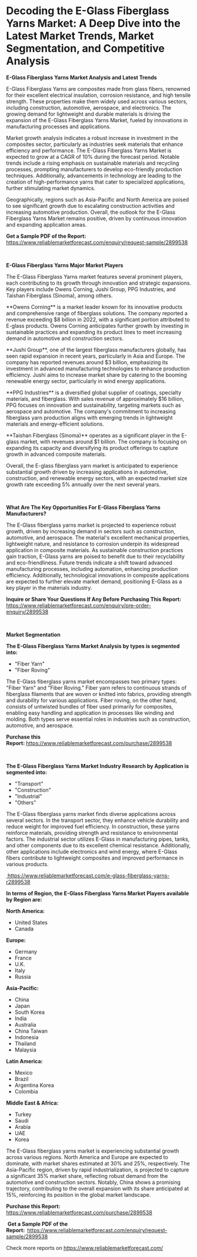 <p><h1>Decoding the E-Glass Fiberglass Yarns Market: A Deep Dive into the Latest Market Trends, Market Segmentation, and Competitive Analysis</h1></p><p><strong>E-Glass Fiberglass Yarns Market Analysis and Latest Trends</strong></p>
<p><p>E-Glass Fiberglass Yarns are composites made from glass fibers, renowned for their excellent electrical insulation, corrosion resistance, and high tensile strength. These properties make them widely used across various sectors, including construction, automotive, aerospace, and electronics. The growing demand for lightweight and durable materials is driving the expansion of the E-Glass Fiberglass Yarns Market, fueled by innovations in manufacturing processes and applications.</p><p>Market growth analysis indicates a robust increase in investment in the composites sector, particularly as industries seek materials that enhance efficiency and performance. The E-Glass Fiberglass Yarns Market is expected to grow at a CAGR of 10% during the forecast period. Notable trends include a rising emphasis on sustainable materials and recycling processes, prompting manufacturers to develop eco-friendly production techniques. Additionally, advancements in technology are leading to the creation of high-performance yarns that cater to specialized applications, further stimulating market dynamics.</p><p>Geographically, regions such as Asia-Pacific and North America are poised to see significant growth due to escalating construction activities and increasing automotive production. Overall, the outlook for the E-Glass Fiberglass Yarns Market remains positive, driven by continuous innovation and expanding application areas.</p></p>
<p><strong>Get a Sample PDF of the Report:&nbsp;</strong> <a href="https://www.reliablemarketforecast.com/enquiry/request-sample/2899538?utm_campaign=3129&utm_medium=2&utm_source=Github&utm_content=ia&utm_term=16032025&utm_id=e-glass-fiberglass-yarns">https://www.reliablemarketforecast.com/enquiry/request-sample/2899538</a></p>
<p>&nbsp;</p>
<p><strong>E-Glass Fiberglass Yarns Major Market Players</strong></p>
<p><p>The E-Glass Fiberglass Yarns market features several prominent players, each contributing to its growth through innovation and strategic expansions. Key players include Owens Corning, Jushi Group, PPG Industries, and Taishan Fiberglass (Sinoma), among others.</p><p>**Owens Corning** is a market leader known for its innovative products and comprehensive range of fiberglass solutions. The company reported a revenue exceeding $8 billion in 2022, with a significant portion attributed to E-glass products. Owens Corning anticipates further growth by investing in sustainable practices and expanding its product lines to meet increasing demand in automotive and construction sectors.</p><p>**Jushi Group**, one of the largest fiberglass manufacturers globally, has seen rapid expansion in recent years, particularly in Asia and Europe. The company has reported revenues around $3 billion, emphasizing its investment in advanced manufacturing technologies to enhance production efficiency. Jushi aims to increase market share by catering to the booming renewable energy sector, particularly in wind energy applications.</p><p>**PPG Industries** is a diversified global supplier of coatings, specialty materials, and fiberglass. With sales revenue of approximately $16 billion, PPG focuses on innovation and sustainability, targeting markets such as aerospace and automotive. The company's commitment to increasing fiberglass yarn production aligns with emerging trends in lightweight materials and energy-efficient solutions.</p><p>**Taishan Fiberglass (Sinoma)** operates as a significant player in the E-glass market, with revenues around $1 billion. The company is focusing on expanding its capacity and diversifying its product offerings to capture growth in advanced composite materials.</p><p>Overall, the E-glass fiberglass yarn market is anticipated to experience substantial growth driven by increasing applications in automotive, construction, and renewable energy sectors, with an expected market size growth rate exceeding 5% annually over the next several years.</p></p>
<p>&nbsp;</p>
<p><strong>What Are The Key Opportunities For E-Glass Fiberglass Yarns Manufacturers?</strong></p>
<p><p>The E-Glass fiberglass yarns market is projected to experience robust growth, driven by increasing demand in sectors such as construction, automotive, and aerospace. The material's excellent mechanical properties, lightweight nature, and resistance to corrosion underpin its widespread application in composite materials. As sustainable construction practices gain traction, E-Glass yarns are poised to benefit due to their recyclability and eco-friendliness. Future trends indicate a shift toward advanced manufacturing processes, including automation, enhancing production efficiency. Additionally, technological innovations in composite applications are expected to further elevate market demand, positioning E-Glass as a key player in the materials industry.</p></p>
<p><strong>Inquire or Share Your Questions If Any Before Purchasing This Report:</strong> <a href="https://www.reliablemarketforecast.com/enquiry/pre-order-enquiry/2899538?utm_campaign=3129&utm_medium=2&utm_source=Github&utm_content=ia&utm_term=16032025&utm_id=e-glass-fiberglass-yarns">https://www.reliablemarketforecast.com/enquiry/pre-order-enquiry/2899538</a></p>
<p>&nbsp;</p>
<p><strong>Market Segmentation</strong></p>
<p><strong>The E-Glass Fiberglass Yarns Market Analysis by types is segmented into:</strong></p>
<p><ul><li>"Fiber Yarn"</li><li>"Fiber Roving"</li></ul></p>
<p><p>The E-Glass fiberglass yarns market encompasses two primary types: "Fiber Yarn" and "Fiber Roving." Fiber yarn refers to continuous strands of fiberglass filaments that are woven or knitted into fabrics, providing strength and durability for various applications. Fiber roving, on the other hand, consists of untwisted bundles of fiber used primarily for composites, enabling easy handling and application in processes like winding and molding. Both types serve essential roles in industries such as construction, automotive, and aerospace.</p></p>
<p><strong>Purchase this Report:&nbsp;</strong><a href="https://www.reliablemarketforecast.com/purchase/2899538?utm_campaign=3129&utm_medium=2&utm_source=Github&utm_content=ia&utm_term=16032025&utm_id=e-glass-fiberglass-yarns">https://www.reliablemarketforecast.com/purchase/2899538</a></p>
<p>&nbsp;</p>
<p><strong>The E-Glass Fiberglass Yarns Market Industry Research by Application is segmented into:</strong></p>
<p><ul><li>"Transport"</li><li>"Construction"</li><li>"Industrial"</li><li>"Others"</li></ul></p>
<p><p>The E-Glass fiberglass yarns market finds diverse applications across several sectors. In the transport sector, they enhance vehicle durability and reduce weight for improved fuel efficiency. In construction, these yarns reinforce materials, providing strength and resistance to environmental factors. The industrial sector utilizes E-Glass in manufacturing pipes, tanks, and other components due to its excellent chemical resistance. Additionally, other applications include electronics and wind energy, where E-Glass fibers contribute to lightweight composites and improved performance in various products.</p></p>
<p><a href="https://www.reliablemarketforecast.com/e-glass-fiberglass-yarns-r2899538?utm_campaign=3129&utm_medium=2&utm_source=Github&utm_content=ia&utm_term=16032025&utm_id=e-glass-fiberglass-yarns">&nbsp;https://www.reliablemarketforecast.com/e-glass-fiberglass-yarns-r2899538</a></p>
<p><strong>In terms of Region, the E-Glass Fiberglass Yarns Market Players available by Region are:</strong></p>
<p>
    <p> <strong> North America: </strong>
        <ul>
            <li>United States</li>
            <li>Canada</li>
        </ul>
        </p> 
    <p> <strong> Europe: </strong>
        <ul>
            <li>Germany</li>
            <li>France</li>
            <li>U.K.</li>
            <li>Italy</li>
            <li>Russia</li>
        </ul>
        </p> 
    <p> <strong> Asia-Pacific: </strong>
        <ul>
            <li>China</li>
            <li>Japan</li>
            <li>South Korea</li>
            <li>India</li>
            <li>Australia</li>
            <li>China Taiwan</li>
            <li>Indonesia</li>
            <li>Thailand</li>
            <li>Malaysia</li>
        </ul>
        </p> 
    <p> <strong> Latin America: </strong>
        <ul>
            <li>Mexico</li>
            <li>Brazil</li>
            <li>Argentina Korea</li>
            <li>Colombia</li>
        </ul>
        </p> 
    <p> <strong> Middle East & Africa: </strong>
        <ul>
            <li>Turkey</li>
            <li>Saudi</li>
            <li>Arabia</li>
            <li>UAE</li>
            <li>Korea</li>
        </ul>
    </p>
    </p>
<p><p>The E-Glass fiberglass yarns market is experiencing substantial growth across various regions. North America and Europe are expected to dominate, with market shares estimated at 30% and 25%, respectively. The Asia-Pacific region, driven by rapid industrialization, is projected to capture a significant 35% market share, reflecting robust demand from the automotive and construction sectors. Notably, China shows a promising trajectory, contributing to the overall expansion with its share anticipated at 15%, reinforcing its position in the global market landscape.</p></p>
<p><strong>Purchase this Report: </strong><a href="https://www.reliablemarketforecast.com/purchase/2899538?utm_campaign=3129&utm_medium=2&utm_source=Github&utm_content=ia&utm_term=16032025&utm_id=e-glass-fiberglass-yarns">https://www.reliablemarketforecast.com/purchase/2899538</a></p>
<p>&nbsp;<strong>Get a Sample PDF of the Report:&nbsp;&nbsp;</strong><a href="https://www.reliablemarketforecast.com/enquiry/request-sample/2899538?utm_campaign=3129&utm_medium=2&utm_source=Github&utm_content=ia&utm_term=16032025&utm_id=e-glass-fiberglass-yarns">https://www.reliablemarketforecast.com/enquiry/request-sample/2899538</a></p>
<p><strong></strong></p>
<p>Check more reports on <a href="https://www.reliablemarketforecast.com/?utm_campaign=3129&utm_medium=2&utm_source=Github&utm_content=ia&utm_term=16032025&utm_id=e-glass-fiberglass-yarns">https://www.reliablemarketforecast.com/</a></p>